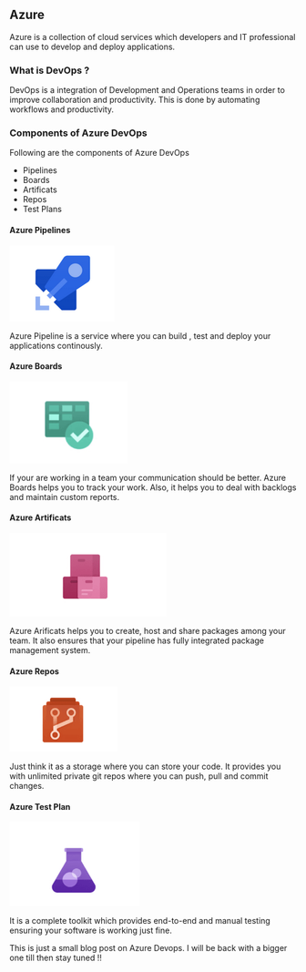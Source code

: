 ## Azure
Azure is a collection of cloud services which developers and IT professional can use to develop and deploy applications.

### What is DevOps ?
DevOps is a integration of Development and Operations teams in order to improve collaboration and productivity. This is done by automating workflows and productivity.

### Components of Azure DevOps
Following are the components of Azure DevOps
- Pipelines
- Boards
- Artificats
- Repos
- Test Plans

#### Azure Pipelines

![Azure Pipeline](./img/azure_pipeline.png)

Azure Pipeline is a service where you can build , test and deploy your applications continously.

#### Azure Boards

![Azure Boards](./img/azure_boards.png)

If your are working in a team your communication should be better. Azure Boards helps you to track your work. Also, it helps you to deal with backlogs and maintain custom reports.

#### Azure Artificats

![Azure Aritifcats](./img/azure_artificats.png)

Azure Arificats helps you to create, host and share packages among your team. It also ensures that your pipeline has fully integrated package management system.

#### Azure Repos

![Azure Repos](./img/azure_repos.png)

Just think it as a storage where you can store your code. It provides you with unlimited private git repos where you can push, pull and commit changes.

#### Azure Test Plan

![Azure Test Plans](./img/azure_testplan.png)

It is a complete toolkit which provides end-to-end and manual testing ensuring your software is working just fine.

This is just a small blog post on Azure Devops. I will be back with a bigger one till then stay tuned !! 

